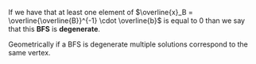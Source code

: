 If we have that at least one element of $\overline{x}_B = \overline{\overline{B}}^{-1} \cdot \overline{b}$ is equal to $0$ than we say that this **BFS** is **degenerate**.

Geometrically if a BFS is degenerate multiple solutions correspond to the same vertex.